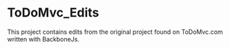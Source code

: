 # ToDoMvc_Edits
This project contains edits from the original project found on ToDoMvc.com written with BackboneJs.
